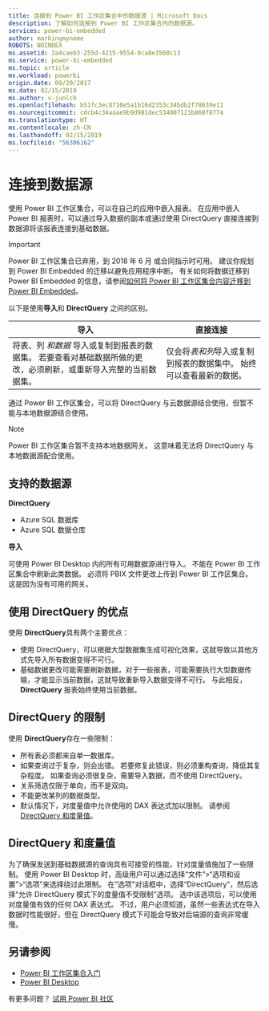 ```yaml
---
title: 连接到 Power BI 工作区集合中的数据源 | Microsoft Docs
description: 了解如何连接到 Power BI 工作区集合内的数据源。
services: power-bi-embedded
author: markingmyname
ROBOTS: NOINDEX
ms.assetid: 2a4caeb3-255d-4215-9554-0ca8e3568c13
ms.service: power-bi-embedded
ms.topic: article
ms.workload: powerbi
origin.date: 09/20/2017
ms.date: 02/15/2019
ms.author: v-junlch
ms.openlocfilehash: b51fc3ec8710e5a1b16d2353c34bdb2f78639e11
ms.sourcegitcommit: cdcb4c34aaae9b9d981dec534007121b860f0774
ms.translationtype: HT
ms.contentlocale: zh-CN
ms.lasthandoff: 02/15/2019
ms.locfileid: "56306162"
---
```

# <a name="connect-to-a-data-source"></a>连接到数据源

使用 Power BI 工作区集合，可以在自己的应用中嵌入报表。 在应用中嵌入 Power BI 报表时，可以通过导入数据的副本或通过使用 DirectQuery 直接连接到数据源将该报表连接到基础数据。

> [!IMPORTANT]
> Power BI 工作区集合已弃用，到 2018 年 6 月 或合同指示时可用。 建议你规划到 Power BI Embedded 的迁移以避免应用程序中断。 有关如何将数据迁移到 Power BI Embedded 的信息，请参阅[如何将 Power BI 工作区集合内容迁移到 Power BI Embedded](https://powerbi.microsoft.com/documentation/powerbi-developer-migrate-from-powerbi-embedded/)。

以下是使用**导入**和 **DirectQuery** 之间的区别。

| 导入 | 直接连接 |
| --- | --- |
| 将表、列 *和数据* 导入或复制到报表的数据集。 若要查看对基础数据所做的更改，必须刷新，或重新导入完整的当前数据集。 |仅会将*表和列*导入或复制到报表的数据集中。 始终可以查看最新的数据。 |

通过 Power BI 工作区集合，可以将 DirectQuery 与云数据源结合使用，但暂不能与本地数据源结合使用。

> [!NOTE]
> Power BI 工作区集合暂不支持本地数据网关。 这意味着无法将 DirectQuery 与本地数据源配合使用。

## <a name="supported-data-sources"></a>支持的数据源

**DirectQuery**
- Azure SQL 数据库
- Azure SQL 数据仓库

**导入**

可使用 Power BI Desktop 内的所有可用数据源进行导入。 不能在 Power BI 工作区集合中刷新此类数据。 必须将 PBIX 文件更改上传到 Power BI 工作区集合。 这是因为没有可用的网关。 

## <a name="benefits-of-using-directquery"></a>使用 DirectQuery 的优点

使用 **DirectQuery**具有两个主要优点：

- 使用 DirectQuery，可以根据大型数据集生成可视化效果，这就导致以其他方式先导入所有数据变得不可行。
- 基础数据更改可能需要刷新数据，对于一些报表，可能需要执行大型数据传输，才能显示当前数据，这就导致重新导入数据变得不可行。 与此相反， **DirectQuery** 报表始终使用当前数据。

## <a name="limitations-of-directquery"></a>DirectQuery 的限制

使用 **DirectQuery**存在一些限制：

- 所有表必须都来自单一数据库。
- 如果查询过于复杂，则会出错。 若要修复此错误，则必须重构查询，降低其复杂程度。 如果查询必须很复杂，需要导入数据，而不使用 DirectQuery。
- 关系筛选仅限于单向，而不是双向。
- 不能更改某列的数据类型。
- 默认情况下，对度量值中允许使用的 DAX 表达式加以限制。 请参阅 [DirectQuery 和度量值](#measures)。

<a name="measures"/>

## <a name="directquery-and-measures"></a>DirectQuery 和度量值
为了确保发送到基础数据源的查询具有可接受的性能，针对度量值施加了一些限制。 使用 Power BI Desktop 时，高级用户可以通过选择“文件”>“选项和设置”>“选项”来选择绕过此限制。 在“选项”对话框中，选择“DirectQuery”，然后选择“允许 DirectQuery 模式下的度量值不受限制”选项。 选中该选项后，可以使用对度量值有效的任何 DAX 表达式。 不过，用户必须知道，虽然一些表达式在导入数据时性能很好，但在 DirectQuery 模式下可能会导致对后端源的查询非常缓慢。 

## <a name="see-also"></a>另请参阅

- [Power BI 工作区集合入门](get-started.md)
- [Power BI Desktop](https://powerbi.microsoft.com/documentation/powerbi-desktop-get-the-desktop/)

有更多问题？ [试用 Power BI 社区](http://community.powerbi.com/)


<!-- Update_Description: wording update -->